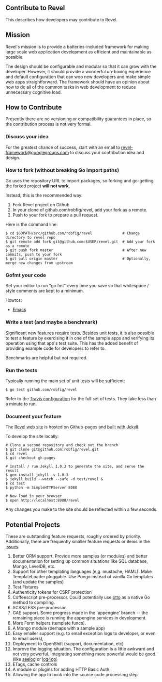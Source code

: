 ## Contribute to Revel

This describes how developers may contribute to Revel.

## Mission

Revel's mission is to provide a batteries-included framework for making large
scale web application development as efficient and maintainable as possible.

The design should be configurable and modular so that it can grow with the
developer. However, it should provide a wonderful un-boxing experience and
default configuration that can woo new developers and make simple web apps
straightforward. The framework should have an opinion about how to do all of the
common tasks in web development to reduce unnecessary cognitive load.

## How to Contribute

Presently there are no versioning or compatibility guarantees in place, so the
contribution process is not very formal.

### Discuss your idea

For the greatest chance of success, start with an email to
[revel-framework@googlegroups.com](mailto:revel-framework@googlegroups.com) to
discuss your contribution idea and design.

### How to fork (without breaking Go import paths)

Go uses the repository URL to import packages, so forking and go-getting the
forked project **will not work**.

Instead, this is the recommended way:

1. Fork Revel project on Github
2. In your clone of github.com/robfig/revel, add your fork as a remote.
3. Push to your fork to prepare a pull request.

Here is the command line: 
```
$ cd $GOPATH/src/github.com/robfig/revel              # Change directory to revel repo
$ git remote add fork git@github.com:$USER/revel.git  # Add your fork as a remote
$ git push fork master                                # After new commits, push to your fork
$ git pull origin master                              # Optionally, merge new changes from upstream
```

### Gofmt your code

Set your editor to run "go fmt" every time you save so that whitespace / style
comments are kept to a minimum.

Howtos:
* [Emacs](http://blog.golang.org/2013/01/go-fmt-your-code.html)

### Write a test (and maybe a benchmark)

Significant new features require tests. Besides unit tests, it is also possible
to test a feature by exercising it in one of the sample apps and verifying its
operation using that app's test suite. This has the added benefit of providing
example code for developers to refer to.

Benchmarks are helpful but not required.

### Run the tests

Typically running the main set of unit tests will be sufficient:

	$ go test github.com/robfig/revel

Refer to the
[Travis configuration](https://github.com/robfig/revel/blob/master/.travis.yml)
for the full set of tests.  They take less than a minute to run.

### Document your feature

The [Revel web site](http://robfig.github.io/revel/) is hosted on Github-pages and 
[built with Jekyll](https://help.github.com/articles/using-jekyll-with-pages).

To develop the site locally:

	# Clone a second repository and check out the branch
	$ git clone git@github.com:robfig/revel.git
	$ cd revel
	$ git checkout gh-pages

	# Install / run Jekyll 1.0.3 to generate the site, and serve the result
	$ gem install jekyll -v 1.0.3
	$ jekyll build --watch --safe -d test/revel &
	$ cd test
	$ python -m SimpleHTTPServer 8088

	# Now load in your browser
	$ open http://localhost:8088/revel

Any changes you make to the site should be reflected within a few seconds.

## Potential Projects

These are outstanding feature requests, roughly ordered by priority.
Additionally, there are frequently smaller feature requests or items in the
[issues](https://github.com/robfig/revel/issues?labels=contributor+ready&page=1&state=open).

1.  Better ORM support.  Provide more samples (or modules) and better documentation for setting up common situations like SQL database, Mongo, LevelDB, etc.
2.	Support for other templating languages (e.g. mustache, HAML).  Make TemplateLoader pluggable.  Use Pongo instead of vanilla Go templates (and update the samples)
12.	Test Fixtures
13.	Authenticity tokens for CSRF protection
5. Coffeescript pre-processor.  Could potentially use [otto](https://github.com/robertkrimen/otto) as a native Go method to compiling.
6.  SCSS/LESS pre-processor.
4.	GAE support.  Some progress made in the 'appengine' branch -- the remaining piece is running the appengine services in development.
3.  More Form helpers (template funcs).
5.	A Mongo module (perhaps with a sample app)
9.	Easy emailer support (e.g. to email exception logs to developer, or even to email users),
9.  Deployment to OpenShift (support, documentation, etc)
16.	Improve the logging situation.  The configuration is a little awkward and not very powerful.  Integrating something more powerful would be good. (like [seelog](https://github.com/cihub/seelog) or [log4go](https://code.google.com/p/log4go/))
11.	ETags, cache controls
14.	A module or plugins for adding HTTP Basic Auth
7.	Allowing the app to hook into the source code processing step
